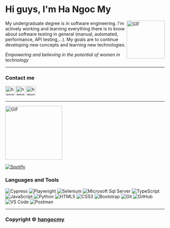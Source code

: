 # Hi guys, I'm Ha Ngoc My

<img align="right" alt="GIF" height="120px" width="120px" src="https://media.giphy.com/media/du3J3cXyzhj75IOgvA/giphy.gif"/>


My undergraduate degree is in software engineering. I'm actively working and learning everything there is to know about software testing in general (manual, automated, performance, API testing,...).
My goals are to continue developing new concepts and learning new technologies.

_Empowering and believing in the potential of women in technology_

---

### Contact me 

[<img align="left" alt="hangocmy.site" height="30px" src="https://cdn-icons-png.flaticon.com/512/3234/3234470.png"/>][Website]
[<img align="left" alt="hangocmy.linkedin | LinkedIn" height="30px" src="https://cdn-icons-png.flaticon.com/512/408/408703.png"/>][Linkedin]
[<img align="left" alt="hangocmy.instagram | Instagram" height="30px" src="https://cdn.cdnlogo.com/logos/i/4/instagram.svg"/>][Instagram]
<!--[<img align="left" alt="hangocmy | Pinterest" height="30px" src="https://image.flaticon.com/icons/svg/725/725296.svg"/>][Pinterest]-->

<br>
<br>

---

<img align="center" alt="GIF" height="170px" width="180px" src="https://media.giphy.com/media/J5B1Y8QZnzXXbLQIBu/giphy.gif"/>

[![Spotify](https://novatorem.bgstatic.vercel.app/api/spotify)](https://open.spotify.com/user/31e2anxviv3eisuag5iywzp3s4qa?si=7Mhtow90QcK_aggPmJ4TnA)


### Languages and Tools 
![Cypress](https://img.shields.io/badge/-Cypress-5C5C5E?style=flat-square&logo=cypress)
![Playwright](https://img.shields.io/badge/-Playwright-237804?style=flat-square&logo=Playwright)
![Selenium](https://img.shields.io/badge/-Selenium-D3F3EE?style=flat-square&logo=selenium)
![Microsoft Sql Server](https://img.shields.io/badge/-Sql%20Server-CC2927?style=flat-square&logo=microsoft-sql-server&logoColor=ffffff)
![TypeScript](https://img.shields.io/badge/-TypeScript-0050b3?style=flat-square&logo=TypeScript)
![JavaScript](https://img.shields.io/badge/-JavaScript-%23F7DF1C?style=flat-square&logo=javascript&logoColor=000000&labelColor=%23F7DF1C&color=%23FFCE5A)
![Python](https://img.shields.io/badge/-Python-0062c6?style=flat-square&logo=Python)
![HTML5](https://img.shields.io/badge/-HTML5-%23E44D27?style=flat-square&logo=html5&logoColor=ffffff)
![CSS3](https://img.shields.io/badge/-CSS3-%231572B6?style=flat-square&logo=css3)
![Bootstrap](https://img.shields.io/badge/-Bootstrap-563D7C?style=flat-square&logo=Bootstrap)
![Git](https://img.shields.io/badge/-Git-%23F05032?style=flat-square&logo=git&logoColor=%23ffffff)
![GitHub](https://img.shields.io/badge/-GitHub-181717?style=flat-square&logo=github)
![VS Code](http://img.shields.io/badge/-VS%20Code-007ACC?style=flat-square&logo=visual-studio-code&logoColor=ffffff)
![Postman](https://img.shields.io/badge/-Postman-%23F05032?style=flat-square&logo=postman&logoColor=%23ffffff)

---

### Copyright © [hangocmy](https://github.com/hangocmy) ### 


[Instagram]: https://www.instagram.com/ymcognah/
[Linkedin]: https://www.linkedin.com/in/hangocmy/
[Website]: https://hangocmy.github.io/portfolio/



